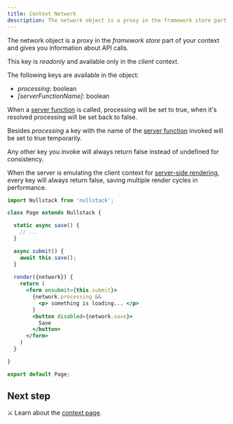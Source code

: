 ```yaml
---
title: Context Network
description: The network object is a proxy in the framework store part of your context and gives you information about API calls
---
```


The network object is a proxy in the *framework store* part of your context and gives you information about API calls.

This key is *readonly* and available only in the *client* context.

The following keys are available in the object:

- *processing*: boolean
- *[serverFunctionName]*: boolean

When a [server function](/server-functions) is called, processing will be set to true, when it's resolved processing will be set back to false.

Besides *processing* a key with the name of the [server function](/server-functions) invoked will be set to true temporarily.

Any other key you invoke will always return false instead of undefined for consistency.

When the server is emulating the client context for [server-side rendering](/server-side-rendering), every key will always return false, saving multiple render cycles in performance.

```jsx
import Nullstack from 'nullstack';

class Page extends Nullstack {

  static async save() {
    // ...
  }

  async submit() {
    await this.save();
  }
 
  render({network}) {
    return (
      <form onsubmit={this.submit}> 
        {network.processing && 
          <p> something is loading... </p>
        }
        <button disabled={network.save}> 
          Save
        </button>
      </form>
    )
  }

}

export default Page;
```

## Next step

⚔ Learn about the [context page](/context-page).